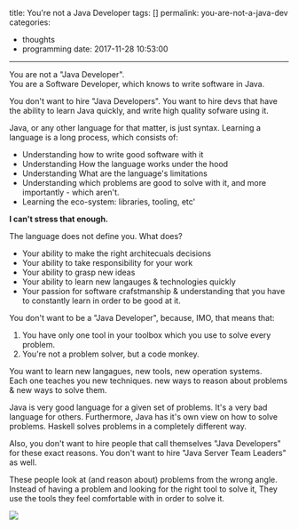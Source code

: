 title: You're not a Java Developer
tags: []
permalink: you-are-not-a-java-dev
categories:
  - thoughts
  - programming
date: 2017-11-28 10:53:00
---

You are not a "Java Developer".  
You are a Software Developer, which knows to write software in Java.

You don't want to hire "Java Developers".
You want to hire devs that have the ability to learn Java quickly, and write high quality sofware using it.

Java, or any other language for that matter, is just syntax. Learning a language is a long process, which consists of:
- Understanding how to write good software with it
- Understanding How the language works under the hood
- Understanding What are the language's limitations
- Understanding which problems are good to solve with it, and more importantly - which aren't.
- Learning the eco-system: libraries, tooling, etc' 

**I can't stress that enough.**

The language does not define you. What does?

- Your ability to make the right architecuals decisions
- Your ability to take responsibility for your work
- Your ability to grasp new ideas
- Your ability to learn new langauges & technologies quickly
- Your passion for software crafstmanship & understanding that you have to constantly learn in order to be good at it.

You don't want to be a "Java Developer", because, IMO, that means that:

1. You have only one tool in your toolbox which you use to solve every problem.
2. You're not a problem solver, but a code monkey.

You want to learn new langagues, new tools, new operation systems.  
Each one teaches you new techniques. new ways to reason about problems & new ways to solve them.

Java is very good language for a given set of problems. It's a very bad language for others. Furthermore, Java has it's own view on how to solve problems. Haskell solves problems in a completely different way.

Also, you don't want to hire people that call themselves "Java Developers" for these exact reasons. You don't want to hire "Java Server Team Leaders" as well.

These people look at (and reason about) problems from the wrong angle.
Instead of having a problem and looking for the right tool to solve it, They use the tools they feel comfortable with in order to solve it.

![](/images/2017/11/wrench_hammer_nailgun.png)
